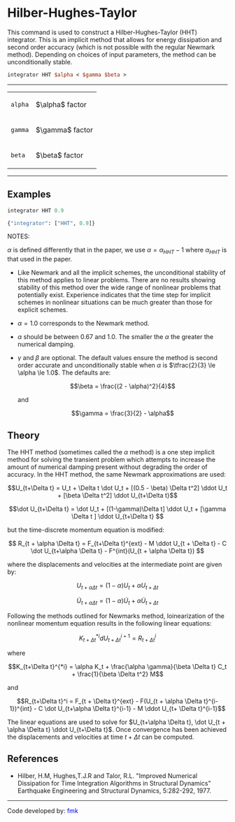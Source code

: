 # Hilber-Hughes-Taylor

This command is used to construct a Hilber-Hughes-Taylor (HHT)
integrator. This is an implicit method that allows for energy
dissipation and second order accuracy (which is not possible with the
regular Newmark method). Depending on choices of input parameters, the
method can be unconditionally stable.

```tcl
integrator HHT $alpha < $gamma $beta >
```

<hr />
<table>
<tbody>
<tr class="odd">
<td><p><code class="parameter-table-variable">alpha</code></p></td>
<td><p>$\alpha$ factor</p></td>
</tr>
<tr class="even">
<td><p><code class="parameter-table-variable">gamma</code></p></td>
<td><p>$\gamma$ factor</p></td>
</tr>
<tr class="odd">
<td><p><code class="parameter-table-variable">beta</code></p></td>
<td><p>$\beta$ factor</p></td>
</tr>
</tbody>
</table>
<hr />

## Examples

```tcl
integrator HHT 0.9
```
```python
{"integrator": ["HHT", 0.9]}
```

<p>NOTES: </p>

$\alpha$ is defined differently that in the paper, we use 
$\alpha = \alpha_{HHT} - 1$ where $\alpha_{HHT}$ is that used in the paper.


- Like Newmark and all the implicit schemes, the unconditional
  stability of this method applies to linear problems. There are no
  results showing stability of this method over the wide range of
  nonlinear problems that potentially exist. Experience indicates that the
  time step for implicit schemes in nonlinear situations can be much
  greater than those for explicit schemes.

- $\alpha = 1.0$ corresponds to the Newmark method.

- $\alpha$ should be between $0.67$ and $1.0$. The
  smaller the $\alpha$ the greater the numerical
  damping.

- $\gamma$ and $\beta$ are optional. The default values ensure the method is
  second order accurate and unconditionally stable when $\alpha$ is
  $\tfrac{2}{3} \le \alpha \le 1.0$. The defaults are:

  $$\beta = \frac{(2 - \alpha)^2}{4}$$

  and

  $$\gamma = \frac{3}{2} - \alpha$$


## Theory

The HHT method (sometimes called the $\alpha$
method) is a one step implicit method for solving the transient problem
which attempts to increase the amount of numerical damping present
without degrading the order of accuracy. In the HHT method, the same
Newmark approximations are used:

$$U_{t+\Delta t} = U_t + \Delta t \dot U_t + [(0.5 - \beta)
\Delta t^2] \ddot U_t + [\beta \Delta t^2] \ddot U_{t+\Delta
t}$$


$$\dot U_{t+\Delta t} = \dot U_t + [(1-\gamma)\Delta t] \ddot
U_t + [\gamma \Delta t ] \ddot U_{t+\Delta t} $$


but the time-discrete momentum equation is modified:

$$
R_{t + \alpha \Delta t} = F_{t+\Delta t}^{ext} - M \ddot
U_{t + \Delta t} - C \dot U_{t+\alpha \Delta t} - F^{int}(U_{t + \alpha \Delta t})
$$

<p>where the displacements and velocities at the intermediate point are
given by:

$$U_{t+ \alpha \Delta t} = (1 - \alpha) U_t + \alpha U_{t +
\Delta t}$$

$$\dot U_{t+\alpha \Delta t} = (1-\alpha) \dot U_t + \alpha
\dot U_{t + \Delta t}$$


Following the methods outlined for Newmarks method, loinearization of
the nonlinear momentum equation results in the following linear
equations:


$$K_{t+\Delta t}^{*i} d U_{t+\Delta t}^{i+1} = R_{t+\Delta t}^i$$

<p>where</p>

$$K_{t+\Delta t}^{*i} = \alpha K_t + \frac{\alpha
\gamma}{\beta \Delta t} C_t + \frac{1}{\beta \Delta t^2} M$$


<p>and</p>

$$R_{t+\Delta t}^i = F_{t + \Delta t}^{ext} - F(U_{t + \alpha
\Delta t}^{i-1})^{int} - C \dot U_{t+\alpha \Delta t}^{i-1} - M \ddot
U_{t+ \Delta t}^{i-1}$$


The linear equations are used to solve for $U_{t+\alpha \Delta t}, \dot U_{t + \alpha \Delta t} \ddot U_{t+\Delta
t}$. Once convergence has been achieved the displacements
and velocities at time $t + \Delta t$ can be
computed.

## References

- Hilber, H.M, Hughes,T.J.R and Talor, R.L. "Improved Numerical
  Dissipation for Time Integration Algorithms in Structural Dynamics"
  Earthquake Engineering and Structural Dynamics, 5:282-292, 1977.


----------------------------------------------------------------------

<p>Code developed by: <span style="color:blue"> fmk
</span></p>
